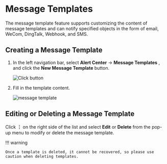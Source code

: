 # Message Templates

The message template feature supports customizing the content of message templates and can notify specified objects in the form of email, WeCom, DingTalk, Webhook, and SMS.

## Creating a Message Template

1. In the left navigation bar, select __Alert Center__ -> __Message Templates__ , and click the __New Message Template__ button.

    ![Click button](https://docs.daocloud.io/daocloud-docs-images/docs/en/docs/insight/images/template01.png)

2. Fill in the template content.

    ![message template](https://docs.daocloud.io/daocloud-docs-images/docs/en/docs/insight/images/template02.png)

## Editing or Deleting a Message Template

Click __︙__ on the right side of the list and select __Edit__ or __Delete__ from the pop-up menu to modify or delete the message template.

!!! warning

    Once a template is deleted, it cannot be recovered, so please use caution when deleting templates.
